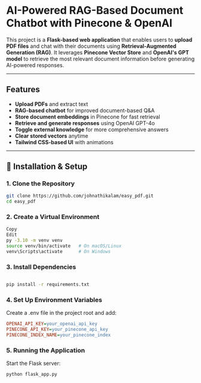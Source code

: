 #  AI-Powered RAG-Based Document Chatbot with Pinecone & OpenAI  

This project is a **Flask-based web application** that enables users to **upload PDF files** and chat with their documents using **Retrieval-Augmented Generation (RAG)**. It leverages **Pinecone Vector Store** and **OpenAI's GPT model** to retrieve the most relevant document information before generating AI-powered responses.  

---

##  Features  

-  **Upload PDFs** and extract text  
-  **RAG-based chatbot** for improved document-based Q&A  
-  **Store document embeddings** in Pinecone for fast retrieval  
-  **Retrieve and generate responses** using OpenAI GPT-4o  
-  **Toggle external knowledge** for more comprehensive answers  
-  **Clear stored vectors** anytime  
-  **Tailwind CSS-based UI** with animations  

---
## 🔧 Installation & Setup  

### **1. Clone the Repository**  

```sh
git clone https://github.com/johnathikalam/easy_pdf.git
cd easy_pdf
```

### **2. Create a Virtual Environment**
```sh
Copy
Edit
py -3.10 -m venv venv
source venv/bin/activate   # On macOS/Linux
venv\Scripts\activate      # On Windows
```
### **3. Install Dependencies**
```sh

pip install -r requirements.txt
```
### **4. Set Up Environment Variables**
Create a .env file in the project root and add:

```ini
OPENAI_API_KEY=your_openai_api_key
PINECONE_API_KEY=your_pinecone_api_key
PINECONE_INDEX_NAME=your_pinecone_index
```
### **5. Running the Application**
Start the Flask server:

```sh
python flask_app.py
```